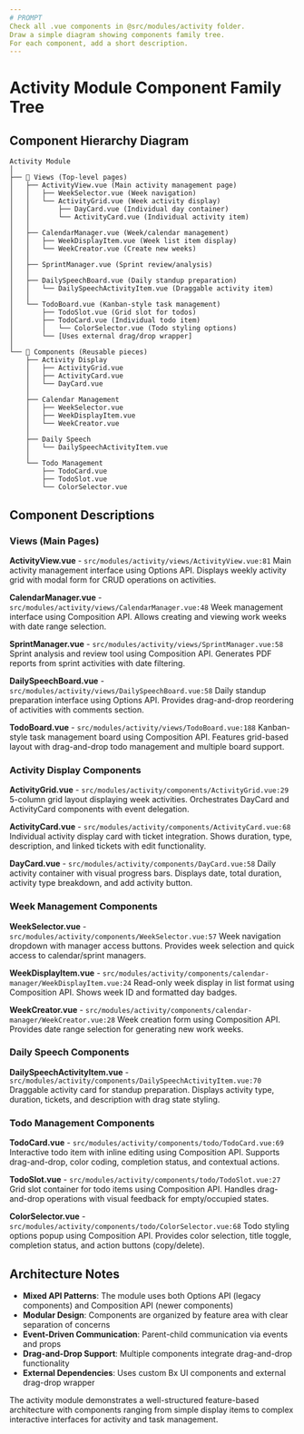 ```yaml
---
# PROMPT
Check all .vue components in @src/modules/activity folder.
Draw a simple diagram showing components family tree.
For each component, add a short description.
---
```



# Activity Module Component Family Tree

## Component Hierarchy Diagram

```
Activity Module
│
├── 📁 Views (Top-level pages)
│   ├── ActivityView.vue (Main activity management page)
│   │   ├── WeekSelector.vue (Week navigation)
│   │   └── ActivityGrid.vue (Week activity display)
│   │       ├── DayCard.vue (Individual day container)
│   │       └── ActivityCard.vue (Individual activity item)
│   │
│   ├── CalendarManager.vue (Week/calendar management)
│   │   ├── WeekDisplayItem.vue (Week list item display)
│   │   └── WeekCreator.vue (Create new weeks)
│   │
│   ├── SprintManager.vue (Sprint review/analysis)
│   │
│   ├── DailySpeechBoard.vue (Daily standup preparation)
│   │   └── DailySpeechActivityItem.vue (Draggable activity item)
│   │
│   └── TodoBoard.vue (Kanban-style task management)
│       ├── TodoSlot.vue (Grid slot for todos)
│       ├── TodoCard.vue (Individual todo item)
│       │   └── ColorSelector.vue (Todo styling options)
│       └── [Uses external drag/drop wrapper]
│
└── 📁 Components (Reusable pieces)
    ├── Activity Display
    │   ├── ActivityGrid.vue
    │   ├── ActivityCard.vue
    │   └── DayCard.vue
    │
    ├── Calendar Management
    │   ├── WeekSelector.vue
    │   ├── WeekDisplayItem.vue
    │   └── WeekCreator.vue
    │
    ├── Daily Speech
    │   └── DailySpeechActivityItem.vue
    │
    └── Todo Management
        ├── TodoCard.vue
        ├── TodoSlot.vue
        └── ColorSelector.vue
```

## Component Descriptions

### **Views (Main Pages)**

**ActivityView.vue** - `src/modules/activity/views/ActivityView.vue:81`
Main activity management interface using Options API. Displays weekly activity grid with modal form for CRUD operations on activities.

**CalendarManager.vue** - `src/modules/activity/views/CalendarManager.vue:48`
Week management interface using Composition API. Allows creating and viewing work weeks with date range selection.

**SprintManager.vue** - `src/modules/activity/views/SprintManager.vue:58`
Sprint analysis and review tool using Composition API. Generates PDF reports from sprint activities with date filtering.

**DailySpeechBoard.vue** - `src/modules/activity/views/DailySpeechBoard.vue:58`
Daily standup preparation interface using Options API. Provides drag-and-drop reordering of activities with comments section.

**TodoBoard.vue** - `src/modules/activity/views/TodoBoard.vue:188`
Kanban-style task management board using Composition API. Features grid-based layout with drag-and-drop todo management and multiple board support.

### **Activity Display Components**

**ActivityGrid.vue** - `src/modules/activity/components/ActivityGrid.vue:29`
5-column grid layout displaying week activities. Orchestrates DayCard and ActivityCard components with event delegation.

**ActivityCard.vue** - `src/modules/activity/components/ActivityCard.vue:68`
Individual activity display card with ticket integration. Shows duration, type, description, and linked tickets with edit functionality.

**DayCard.vue** - `src/modules/activity/components/DayCard.vue:58`
Daily activity container with visual progress bars. Displays date, total duration, activity type breakdown, and add activity button.

### **Week Management Components**

**WeekSelector.vue** - `src/modules/activity/components/WeekSelector.vue:57`
Week navigation dropdown with manager access buttons. Provides week selection and quick access to calendar/sprint managers.

**WeekDisplayItem.vue** - `src/modules/activity/components/calendar-manager/WeekDisplayItem.vue:24`
Read-only week display in list format using Composition API. Shows week ID and formatted day badges.

**WeekCreator.vue** - `src/modules/activity/components/calendar-manager/WeekCreator.vue:28`
Week creation form using Composition API. Provides date range selection for generating new work weeks.

### **Daily Speech Components**

**DailySpeechActivityItem.vue** - `src/modules/activity/components/DailySpeechActivityItem.vue:70`
Draggable activity card for standup preparation. Displays activity type, duration, tickets, and description with drag state styling.

### **Todo Management Components**

**TodoCard.vue** - `src/modules/activity/components/todo/TodoCard.vue:69`
Interactive todo item with inline editing using Composition API. Supports drag-and-drop, color coding, completion status, and contextual actions.

**TodoSlot.vue** - `src/modules/activity/components/todo/TodoSlot.vue:27`
Grid slot container for todo items using Composition API. Handles drag-and-drop operations with visual feedback for empty/occupied states.

**ColorSelector.vue** - `src/modules/activity/components/todo/ColorSelector.vue:68`
Todo styling options popup using Composition API. Provides color selection, title toggle, completion status, and action buttons (copy/delete).

## Architecture Notes

- **Mixed API Patterns**: The module uses both Options API (legacy components) and Composition API (newer components)
- **Modular Design**: Components are organized by feature area with clear separation of concerns
- **Event-Driven Communication**: Parent-child communication via events and props
- **Drag-and-Drop Support**: Multiple components integrate drag-and-drop functionality
- **External Dependencies**: Uses custom Bx UI components and external drag-drop wrapper

The activity module demonstrates a well-structured feature-based architecture with components ranging from simple display items to complex interactive interfaces for activity and task management.